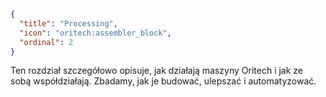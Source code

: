 ```json
{
  "title": "Processing",
  "icon": "oritech:assembler_block",
  "ordinal": 2
}
```

Ten rozdział szczegółowo opisuje, jak działają maszyny Oritech i jak ze sobą współdziałają.
Zbadamy, jak je budować, ulepszać i automatyzować.
